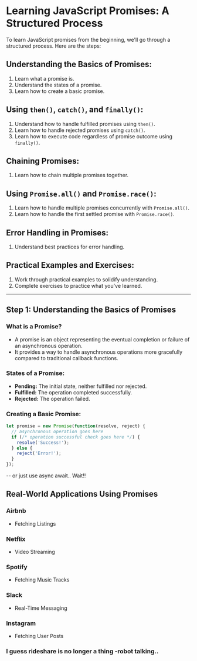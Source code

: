 # Learning JavaScript Promises: A Structured Process

To learn JavaScript promises from the beginning, we'll go through a structured process. Here are the steps:

## Understanding the Basics of Promises:

1. Learn what a promise is.
2. Understand the states of a promise.
3. Learn how to create a basic promise.

## Using `then()`, `catch()`, and `finally()`:

1. Understand how to handle fulfilled promises using `then()`.
2. Learn how to handle rejected promises using `catch()`.
3. Learn how to execute code regardless of promise outcome using `finally()`.

## Chaining Promises:

1. Learn how to chain multiple promises together.

## Using `Promise.all()` and `Promise.race()`:

1. Learn how to handle multiple promises concurrently with `Promise.all()`.
2. Learn how to handle the first settled promise with `Promise.race()`.

## Error Handling in Promises:

1. Understand best practices for error handling.

## Practical Examples and Exercises:

1. Work through practical examples to solidify understanding.
2. Complete exercises to practice what you've learned.

---

## Step 1: Understanding the Basics of Promises

### What is a Promise?

- A promise is an object representing the eventual completion or failure of an asynchronous operation.
- It provides a way to handle asynchronous operations more gracefully compared to traditional callback functions.

### States of a Promise:

- **Pending:** The initial state, neither fulfilled nor rejected.
- **Fulfilled:** The operation completed successfully.
- **Rejected:** The operation failed.

### Creating a Basic Promise:

```javascript
let promise = new Promise(function(resolve, reject) {
  // asynchronous operation goes here
  if (/* operation successful check goes here */) {
    resolve('Success!');
  } else {
    reject('Error!');
  }
});
```
--  or just use async await.. Wait!!

## Real-World Applications Using Promises

### Airbnb

- Fetching Listings

### Netflix

- Video Streaming

### Spotify

- Fetching Music Tracks

### Slack

- Real-Time Messaging

### Instagram

- Fetching User Posts

### I guess rideshare is no longer a thing -robot talking..


